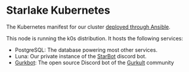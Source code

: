 # Starlake Kubernetes
The Kubernetes manifest for our cluster [deployed through Ansible](https://git.akarys.me/starlake-ansible).

This node is running the k0s distribution. It hosts the following services:
- PostgreSQL: The database powering most other services.
- Luna: Our private instance of the [StarBot](https://git.akarys.me/StarBot) discord bot.
- [Gurkbot](https://github.com/gurkult/gurkbot/): The open source Discord bot of the [Gurkult](https://gurkult.com) community
